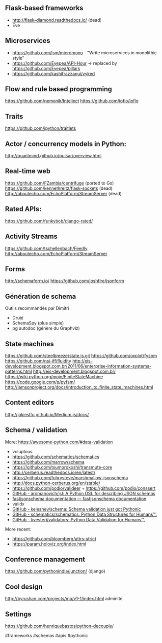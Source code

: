 ## Flask-based frameworks

- http://flask-diamond.readthedocs.io/ (dead)
- Eve

## Microservices

- https://github.com/lsm/micromono - "Write microservices in monolithic style"
- https://github.com/Eyepea/API-Hour -> replaced by https://github.com/Eyepea/pillars
- https://github.com/kashifrazzaqui/vyked

## Flow and rule based programming

https://github.com/nemonik/Intellect
https://github.com/ioflo/ioflo

## Traits

https://github.com/ipython/traitlets

## Actor / concurrency models in Python:

http://quantmind.github.io/pulsar/overview.html

## Real-time web

https://github.com/FZambia/centrifuge (ported to Go)
https://github.com/kennethreitz/flask-sockets (dead)
http://aboutecho.com/EchoPlatform/StreamServer (dead)

## Rated APIs:

https://github.com/funkybob/django-rated/

## Activity Streams

https://github.com/tschellenbach/Feedly
http://aboutecho.com/EchoPlatform/StreamServer

## Forms

http://schemaform.io/
https://github.com/joshfire/jsonform

## Génération de schema

Outils recommandés par Dimitri
* Druid
* SchemaSpy (plus simple)
* pg autodoc (génère du Graphviz)

## State machines

https://github.com/steelbreeze/state.js.git
https://github.com/oxplot/fysom
https://github.com/nsi-iff/fluidity
http://eis-development.blogspot.com.br/2011/06/enterprise-information-systems-patterns.html
http://eis-development.blogspot.com.br/
https://wiki.python.org/moin/FiniteStateMachine
https://code.google.com/p/pyfsm/
http://lamsonproject.org/docs/introduction_to_finite_state_machines.html

## Content editors

http://jakiestfu.github.io/Medium.js/docs/

## Schema / validation

More: https://awesome-python.com/#data-validation

* voluptous
* https://github.com/schematics/schematics
* https://github.com/marrow/schema
* https://github.com/toumorokoshi/transmute-core
* http://cerberus.readthedocs.io/en/latest/
* https://github.com/fuhrysteve/marshmallow-jsonschema
* http://docs.python-cerberus.org/en/stable/
* https://github.com/podio/valideer + https://github.com/podio/conssert
* [GitHub - aromanovich/jsl: A Python DSL for describing JSON schemas](https://github.com/aromanovich/jsl)
* [fastjsonschema documentation — fastjsonschema  documentation](http://opensource.seznam.cz/python-fastjsonschema/)
* validx
* [GitHub - keleshev/schema: Schema validation just got Pythonic](https://github.com/keleshev/schema)
* [GitHub - schematics/schematics: Python Data Structures for Humans™.](https://github.com/schematics/schematics)
* [GitHub - kvesteri/validators: Python Data Validation for Humans™.](https://github.com/kvesteri/validators)

More recent:
- https://github.com/bloomberg/attrs-strict
- https://param.holoviz.org/index.html


## Conference management

https://github.com/pythonindia/junction/ (django)

## Cool design

http://byrushan.com/projects/ma/v1-1/index.html
adminlte

## Settings

https://github.com/henriquebastos/python-decouple/

<!-- Keywords -->
#frameworks #schemas #apis #pythonic
<!-- /Keywords -->

